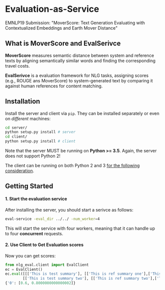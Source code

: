 <h1 align="left">Evaluation-as-Service</h1>

<p align="left"> EMNLP19 Submission: "MoverScore: Text Generation Evaluating with Contextualized Embeddings and Earth Mover Distance" </p>

<h2 align="left">What is MoverScore and EvalSerivce</h2>

**MoverScore** measures semantic distance between system and reference texts by aligning semantically similar words and finding the corresponding travel costs.

**EvalSerivce** is a evaluation framework for NLG tasks, assigning scores (e.g., ROUGE ans MoverScore) to system-generated text by comparing it against human references for content matching.

<h2 align="left">Installation</h2>

Install the server and client via `pip`. They can be installed separately or even on *different* machines:
```bash
cd server/
python setup.py install # server
cd client/
python setup.py install # client
```

Note that the server MUST be running on **Python >= 3.5**. Again, the server does not support Python 2!

The client can be running on both Python 2 and 3 [for the following consideration](#q-can-i-run-it-in-python-2).

<h2 align="left">Getting Started</h2>

#### 1. Start the evaluation service
After installing the server, you should start a serivce as follows:
```bash
eval-service -eval_dir ../../ -num_worker=4
```
This will start the service with four workers, meaning that it can handle up to four **concurrent** requests.

#### 2. Use Client to Get Evaluation scores
Now you can get scores:
```python
from nlg_eval.client import EvalClient
ec = EvalClient()
ec.eval([[['This is test summary'], [['This is ref summary one'],['This is ref summary two']], 'rouge_n'], 
        [['This is test summary two'], [['This is ref summary two'],['This is ref summary two']], 'rouge_n']])
{'0': [0.6, 0.8000000000000002]}
```

